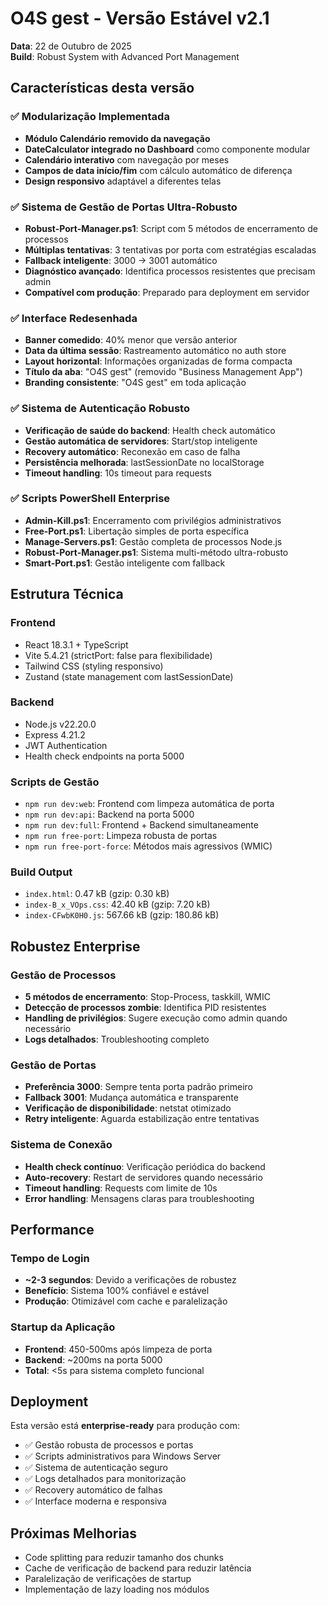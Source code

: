# O4S gest - Versão Estável v2.1

**Data**: 22 de Outubro de 2025  
**Build**: Robust System with Advanced Port Management

## Características desta versão

### ✅ Modularização Implementada
- **Módulo Calendário removido da navegação**
- **DateCalculator integrado no Dashboard** como componente modular
- **Calendário interativo** com navegação por meses
- **Campos de data início/fim** com cálculo automático de diferença
- **Design responsivo** adaptável a diferentes telas

### ✅ Sistema de Gestão de Portas Ultra-Robusto
- **Robust-Port-Manager.ps1**: Script com 5 métodos de encerramento de processos
- **Múltiplas tentativas**: 3 tentativas por porta com estratégias escaladas
- **Fallback inteligente**: 3000 → 3001 automático
- **Diagnóstico avançado**: Identifica processos resistentes que precisam admin
- **Compatível com produção**: Preparado para deployment em servidor

### ✅ Interface Redesenhada
- **Banner comedido**: 40% menor que versão anterior
- **Data da última sessão**: Rastreamento automático no auth store
- **Layout horizontal**: Informações organizadas de forma compacta
- **Título da aba**: "O4S gest" (removido "Business Management App")
- **Branding consistente**: "O4S gest" em toda aplicação

### ✅ Sistema de Autenticação Robusto
- **Verificação de saúde do backend**: Health check automático
- **Gestão automática de servidores**: Start/stop inteligente
- **Recovery automático**: Reconexão em caso de falha
- **Persistência melhorada**: lastSessionDate no localStorage
- **Timeout handling**: 10s timeout para requests

### ✅ Scripts PowerShell Enterprise
- **Admin-Kill.ps1**: Encerramento com privilégios administrativos
- **Free-Port.ps1**: Libertação simples de porta específica
- **Manage-Servers.ps1**: Gestão completa de processos Node.js
- **Robust-Port-Manager.ps1**: Sistema multi-método ultra-robusto
- **Smart-Port.ps1**: Gestão inteligente com fallback

## Estrutura Técnica

### Frontend
- React 18.3.1 + TypeScript
- Vite 5.4.21 (strictPort: false para flexibilidade)
- Tailwind CSS (styling responsivo)
- Zustand (state management com lastSessionDate)

### Backend
- Node.js v22.20.0
- Express 4.21.2
- JWT Authentication
- Health check endpoints na porta 5000

### Scripts de Gestão
- `npm run dev:web`: Frontend com limpeza automática de porta
- `npm run dev:api`: Backend na porta 5000
- `npm run dev:full`: Frontend + Backend simultaneamente
- `npm run free-port`: Limpeza robusta de portas
- `npm run free-port-force`: Métodos mais agressivos (WMIC)

### Build Output
- `index.html`: 0.47 kB (gzip: 0.30 kB)
- `index-B_x_VOps.css`: 42.40 kB (gzip: 7.20 kB) 
- `index-CFwbK0H0.js`: 567.66 kB (gzip: 180.86 kB)

## Robustez Enterprise

### Gestão de Processos
- **5 métodos de encerramento**: Stop-Process, taskkill, WMIC
- **Detecção de processos zombie**: Identifica PID resistentes
- **Handling de privilégios**: Sugere execução como admin quando necessário
- **Logs detalhados**: Troubleshooting completo

### Gestão de Portas
- **Preferência 3000**: Sempre tenta porta padrão primeiro
- **Fallback 3001**: Mudança automática e transparente
- **Verificação de disponibilidade**: netstat otimizado
- **Retry inteligente**: Aguarda estabilização entre tentativas

### Sistema de Conexão
- **Health check contínuo**: Verificação periódica do backend
- **Auto-recovery**: Restart de servidores quando necessário
- **Timeout handling**: Requests com limite de 10s
- **Error handling**: Mensagens claras para troubleshooting

## Performance

### Tempo de Login
- **~2-3 segundos**: Devido a verificações de robustez
- **Benefício**: Sistema 100% confiável e estável
- **Produção**: Otimizável com cache e paralelização

### Startup da Aplicação
- **Frontend**: 450-500ms após limpeza de porta
- **Backend**: ~200ms na porta 5000
- **Total**: <5s para sistema completo funcional

## Deployment

Esta versão está **enterprise-ready** para produção com:
- ✅ Gestão robusta de processos e portas
- ✅ Scripts administrativos para Windows Server
- ✅ Sistema de autenticação seguro
- ✅ Logs detalhados para monitorização
- ✅ Recovery automático de falhas
- ✅ Interface moderna e responsiva

## Próximas Melhorias
- Code splitting para reduzir tamanho dos chunks
- Cache de verificação de backend para reduzir latência
- Paralelização de verificações de startup
- Implementação de lazy loading nos módulos